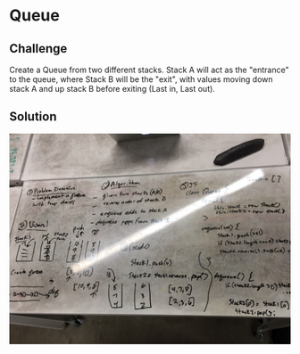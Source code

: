 # Queue

## Challenge
Create a Queue from two different stacks. Stack A will act as the "entrance" to the queue, where Stack B will be the "exit", with values moving down stack A and up stack B before exiting (Last in, Last out).

## Solution
![](../assets/queue.jpg)

